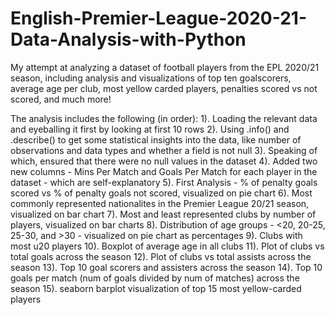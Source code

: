 # English-Premier-League-2020-21-Data-Analysis-with-Python
My attempt at analyzing a dataset of football players from the EPL 2020/21 season, including analysis and visualizations of top ten goalscorers, average age per club, most yellow carded players, penalties scored vs not scored, and much more!

The analysis includes the following (in order):
  1). Loading the relevant data and eyeballing it first by looking at first 10 rows
  2). Using .info() and .describe() to get some statistical insights into the data, like number of observations and data types and whether a field is not null
  3). Speaking of which, ensured that there were no null values in the dataset
  4). Added two new columns - Mins Per Match and Goals Per Match for each player in the dataset - which are self-explanatory
  5). First Analysis - % of penalty goals scored vs % of penalty goals not scored, visualized on pie chart
  6). Most commonly represented nationalites in the Premier League 20/21 season, visualized on bar chart
  7). Most and least represented clubs by number of players, visualized on bar charts
  8). Distribution of age groups - <20, 20-25, 25-30, and >30 - visualized on pie chart as percentages
  9). Clubs with most u20 players
  10). Boxplot of average age in all clubs
  11). Plot of clubs vs total goals across the season
  12). Plot of clubs vs total assists across the season
  13). Top 10 goal scorers and assisters across the season
  14). Top 10 goals per match (num of goals divided by num of matches) across the season
  15). seaborn barplot visualization of top 15 most yellow-carded players
